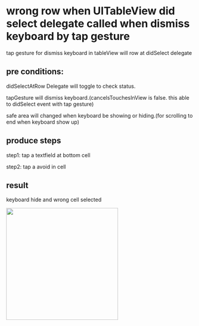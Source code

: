 # wrong row when UITableView did select delegate called when dismiss keyboard by tap gesture

tap gesture for dismiss keyboard in tableView will row at didSelect delegate

## pre conditions:
didSelectAtRow Delegate will toggle to check status.

tapGesture will dismiss keyboard.(cancelsTouchesInView is false. this able to didSelect event with tap gesture)

safe area will changed when keyboard be showing or hiding.(for scrolling to end when keyboard show up)


## produce steps

step1: tap a textfield at bottom cell

step2: tap a avoid in cell


## result

keyboard hide and wrong cell selected


<image src="https://user-images.githubusercontent.com/3124813/210523037-5ad90591-b05e-4a2e-ac16-b2b2d1fc45cb.gif" width=300>
